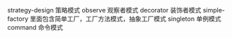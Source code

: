 strategy-design  策略模式
observe 观察者模式
decorator 装饰者模式
simple-factory 里面包含简单工厂，工厂方法模式，抽象工厂模式
singleton 单例模式
command 命令模式
